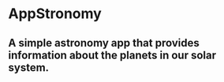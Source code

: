 # AppStronomy 
## A simple astronomy app that provides information about the planets in our solar system.
